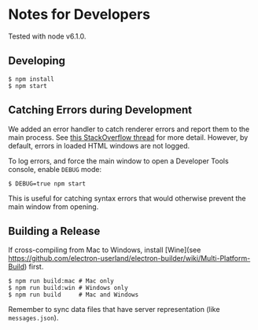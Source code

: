 # Notes for Developers

Tested with node v6.1.0.

## Developing

    $ npm install
    $ npm start

## Catching Errors during Development

We added an error handler to catch renderer errors and report them to the main process. See [this StackOverflow thread](http://stackoverflow.com/a/39305399) for more detail. However, by default, errors in loaded HTML windows are not logged.

To log errors, and force the main window to open a Developer Tools console, enable `DEBUG` mode:

    $ DEBUG=true npm start

This is useful for catching syntax errors that would otherwise prevent the main window from opening.

## Building a Release

If cross-compiling from Mac to Windows, install [Wine](see https://github.com/electron-userland/electron-builder/wiki/Multi-Platform-Build) first.

    $ npm run build:mac # Mac only
    $ npm run build:win # Windows only
    $ npm run build     # Mac and Windows

Remember to sync data files that have server representation (like `messages.json`).